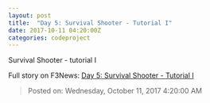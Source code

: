 ```yaml
---
layout: post
title:  "Day 5: Survival Shooter - Tutorial I"
date: 2017-10-11 04:20:00Z
categories: codeproject
---
```


Survival Shooter - tutorial I


Full story on F3News: [Day 5: Survival Shooter - Tutorial I](http://www.f3nws.com/n/YSFbZD)

> Posted on: Wednesday, October 11, 2017 4:20:00 AM
